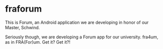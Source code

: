 # fraforum
This is Forum, an Android application we are developing in honor of our Master, Schwind.

Seriously though, we are developing a Forum app for our university. fra4um, as in FRA(For)um. Get it? Get it?!
